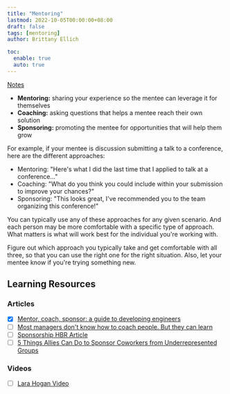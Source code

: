 ```yaml
---
title: "Mentoring"
lastmod: 2022-10-05T00:00:00+08:00
draft: false
tags: [mentoring]
author: Brittany Ellich

toc:
  enable: true
  auto: true
---
```


[Notes](../../notes)

* **Mentoring:** sharing your experience so the mentee can leverage it for themselves
* **Coaching:** asking questions that helps a mentee reach their own solution
* **Sponsoring:** promoting the mentee for opportunities that will help them grow

For example, if your mentee is discussion submitting a talk to a conference, here are the different approaches:

* Mentoring: "Here's what I did the last time that I applied to talk at a conference..."
* Coaching: "What do you think you could include within your submission to improve your chances?"
* Sponsoring: "This looks great, I've recommended you to the team organizing this conference!"

You can typically use any of these approaches for any given scenario. And each person may be more comfortable with a specific type of approach. What matters is what will work best for the individual you're working with.

Figure out which approach you typically take and get comfortable with all three, so that you can use the right one for the right situation. Also, let your mentee know if you're trying something new.

## Learning Resources

### Articles

* [x] [Mentor, coach, sponsor: a guide to developing engineers](https://leaddev.com/mentoring-coaching-feedback/mentor-coach-sponsor-guide-developing-engineers)
* [ ] [Most managers don't know how to coach people. But they can learn](https://hbr.org/2018/08/most-managers-dont-know-how-to-coach-people-but-they-can-learn)
* [ ] [Sponsorship HBR Article](https://hbr.org/2011/01/the-real-benefit-of-finding-a)
* [ ] [5 Things Allies Can Do to Sponsor Coworkers from Underrepresented Groups](https://betterallies.medium.com/5-things-allies-can-do-to-sponsor-coworkers-from-underrepresented-groups-266cd512e289)

### Videos

* [ ] [Lara Hogan Video](https://www.youtube.com/watch?v=34z4K9b5sEY)
